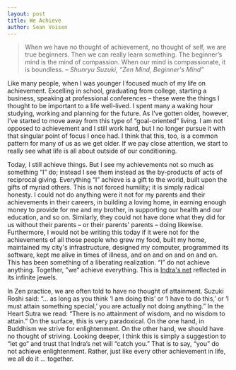 ```yaml
---
layout: post
title: We Achieve
author: Sean Voisen
---
```


> When we have no thought of achievement, no thought of self, we are true beginners. Then we can really learn something. The beginner’s mind is the mind of compassion. When our mind is compassionate, it is boundless. – *Shunryu Suzuki, “Zen Mind, Beginner's Mind”*

<span class="lead">Like many people,</span> when I was younger I focused much of my life on achievement. Excelling in school, graduating from college, starting a business, speaking at professional conferences – these were the things I thought to be important to a life well-lived. I spent many a waking hour studying, working and planning for the future. As I’ve gotten older, however, I’ve started to move away from this type of “goal-oriented” living. I am not opposed to achievement and I still work hard, but I no longer pursue it with that singular point of focus I once had. I think that this, too, is a common pattern for many of us as we get older. If we pay close attention, we start to really see what life is all about outside of our conditioning.

Today, I still achieve things. But I see my achievements not so much as something “I” do; instead I see them instead as the by-products of acts of reciprocal giving. Everything “I” achieve is a gift to the world, built upon the gifts of myriad others. This is not forced humility; it is simply radical honesty. I could not do anything were it not for my parents and their achievements in their careers, in building a loving home, in earning enough money to provide for me and my brother, in supporting our health and our education, and so on. Similarly, they could not have done what they did for us without their parents – or their parents' parents – doing likewise. Furthermore, I would not be writing this today if it were not for the achievements of all those people who grew my food, built my home, maintained my city's infrastructure, designed my computer, programmed its software, kept me alive in times of illness, and on and on and on and on. This has been something of a liberating realization. “I” do not achieve anything. Together, ”we“ achieve everything. This is [Indra's net](http://en.wikipedia.org/wiki/Indra's_net) reflected in its infinite jewels.

In Zen practice, we are often told to have no thought of attainment. Suzuki Roshi said: “… as long as you think ‘I am doing this’ or ‘I have to do this,’ or ‘I must attain something special,’ you are actually not doing anything.” In the Heart Sutra we read: “There is no attainment of wisdom, and no wisdom to attain.” On the surface, this is very paradoxical. On the one hand, in Buddhism we strive for enlightenment. On the other hand, we should have no thought of striving. Looking deeper, I think this is simply a suggestion to “let go“ and trust that Indra’s net will “catch you.” That is to say, “you” do not achieve enlightenment. Rather, just like every other achievement in life, we all do it … together.
